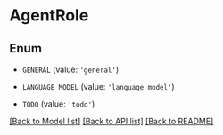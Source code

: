 # AgentRole


## Enum

* `GENERAL` (value: `'general'`)

* `LANGUAGE_MODEL` (value: `'language_model'`)

* `TODO` (value: `'todo'`)

[[Back to Model list]](../README.md#documentation-for-models) [[Back to API list]](../README.md#documentation-for-api-endpoints) [[Back to README]](../README.md)



